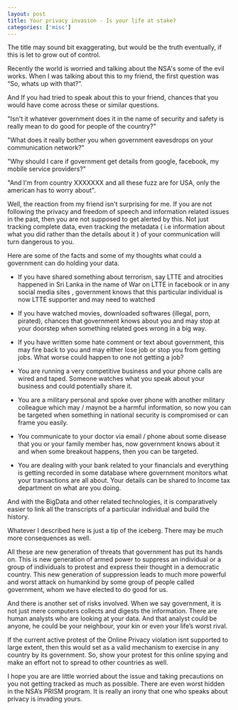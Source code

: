 ```yaml
---
layout: post
title: Your privacy invasion - Is your life at stake?
categories: ['misc']
---
```


The title may sound bit exaggerating, but would be the truth eventually, if this is let to grow out of control.

Recently the world is worried and talking about the NSA's some of the evil works.  When I was talking about this to my friend, the first question was “So, whats up with that?”.  

And If you had tried to speak about this to your friend, chances that you would have come across these or similar questions.

"Isn't it whatever government does it in the name of security and safety is really mean to do good for people of the country?"

"What does it really bother you when government eavesdrops on your  communication network?"

"Why should I care if government get details from google, facebook, my mobile service providers?"

"And I'm from country XXXXXXX and all these fuzz are for USA, only the american has to worry about".

Well, the reaction from my friend isn't surprising for me. If you are not following the privacy and freedom of speech and information related issues in the past, then you are not supposed to get alerted by this. Not just tracking complete data, even tracking the metadata ( i.e information about what you did rather than the details about it ) of your communication will turn dangerous to you.

Here are some of the facts and some of my thoughts what could a government can do holding your data.

* If you have shared something about terrorism, say LTTE and atrocities happened in Sri Lanka in the name of War on LTTE in facebook or in any social media sites , government knows that this particular individual is now LTTE supporter and may need to watched

* If you have watched movies, downloaded softwares (illegal, porn, pirated), chances that government knows about you and may stop at your doorstep when something related goes wrong in a big way.

* If you have written some hate comment or text about government, this may fire back to you and may either lose job or stop you from getting jobs. What worse could happen to one not getting a job?

* You are running a very competitive business and your phone calls are wired and taped. Someone watches what you speak about your business and could potentially share it.

* You are a military personal and spoke over phone with another military colleague which may / maynot be a harmful information, so now you can be targeted when something in national security is compromised or can frame you easily.

* You communicate to your doctor via email / phone about some disease that you or your family member has, now government knows about it and when some breakout happens, then you can be targeted.

* You are dealing with your bank related to your financials and everything is getting recorded in some database where government monitors what your transactions are all about. Your details can be shared to Income tax department on what are you doing. 
 

And with the BigData and other related technologies, it is comparatively easier to link all the transcripts of a particular individual and build the history.

Whatever I described here is just a tip of the iceberg. There may be much more consequences as well.

All these are new generation of threats that government has put its hands on. This is new generation of armed power to suppress an individual or a group of individuals to protest and express their thought in a democratic country.  This new generation of suppression leads to much more powerful and worst attack on humankind by some group of people called government, whom we have elected to do good for us.

And there is another set of risks involved. When we say government, it is not just mere computers collects and digests the information. There are human analysts who are looking at your data. And that analyst could be anyone, he could be your neighbour, your kin or even your life’s worst rival.

If the current active protest of the Online Privacy violation isnt supported to large extent, then this would set as a valid mechanism to exercise in any country by its government. So, show your protest for this online spying and make an effort not to spread to other countries as well.

I hope you are are little worried about the issue and taking precautions on you not getting tracked as much as possible. There are even worst hidden in the NSA’s PRISM program. It is really an irony that one who speaks about privacy is invading yours.